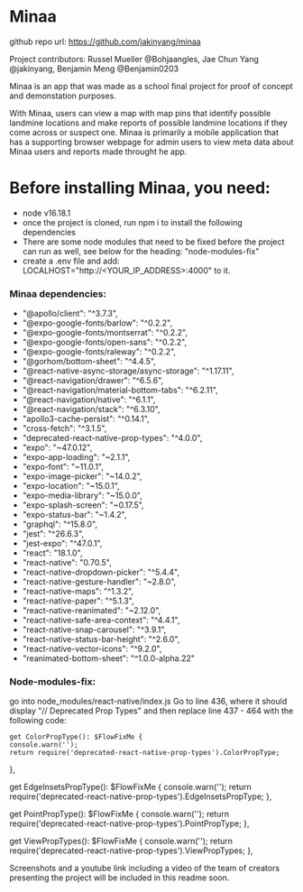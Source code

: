 # Minaa

github repo url: https://github.com/jakinyang/minaa

Project contributors: Russel Mueller @Bohjaangles, Jae Chun Yang @jakinyang, Benjamin Meng @Benjamin0203

Minaa is an app that was made as a school final project for proof of concept and demonstation purposes.

With Minaa, users can view a map with map pins that identify possible landmine locations and make reports of possible landmine locations if they come across or suspect one. Minaa is primarily a mobile application that has a supporting browser webpage for admin users to view meta data about Minaa users and reports made throught he app. 

# Before installing Minaa, you need:
 - node v16.18.1
 - once the project is cloned, run npm i to install the following dependencies
 - There are some node modules that need to be fixed before the project can run as well, see below for the heading: "node-modules-fix"
 - create a .env file and add: 
 LOCALHOST="http://<YOUR_IP_ADDRESS>:4000" to it.

### Minaa dependencies:
 - "@apollo/client": "^3.7.3",
 - "@expo-google-fonts/barlow": "^0.2.2",
 - "@expo-google-fonts/montserrat": "^0.2.2",
 - "@expo-google-fonts/open-sans": "^0.2.2",
 - "@expo-google-fonts/raleway": "^0.2.2",
 - "@gorhom/bottom-sheet": "^4.4.5",
 - "@react-native-async-storage/async-storage": "^1.17.11",
 - "@react-navigation/drawer": "^6.5.6",
 - "@react-navigation/material-bottom-tabs": "^6.2.11",
 - "@react-navigation/native": "^6.1.1",
 - "@react-navigation/stack": "^6.3.10",
 - "apollo3-cache-persist": "^0.14.1",
 - "cross-fetch": "^3.1.5",
 - "deprecated-react-native-prop-types": "^4.0.0",
 - "expo": "~47.0.12",
 - "expo-app-loading": "~2.1.1",
 - "expo-font": "~11.0.1",
 - "expo-image-picker": "~14.0.2",
 - "expo-location": "~15.0.1",
 - "expo-media-library": "~15.0.0",
 - "expo-splash-screen": "~0.17.5",
 - "expo-status-bar": "~1.4.2",
 - "graphql": "^15.8.0",
 - "jest": "^26.6.3",
 - "jest-expo": "^47.0.1",
 - "react": "18.1.0",
 - "react-native": "0.70.5",
 - "react-native-dropdown-picker": "^5.4.4",
 - "react-native-gesture-handler": "~2.8.0",
 - "react-native-maps": "^1.3.2",
 - "react-native-paper": "^5.1.3",
 - "react-native-reanimated": "~2.12.0",
 - "react-native-safe-area-context": "^4.4.1",
 - "react-native-snap-carousel": "^3.9.1",
 - "react-native-status-bar-height": "^2.6.0",
 - "react-native-vector-icons": "^9.2.0",
 - "reanimated-bottom-sheet": "^1.0.0-alpha.22"  

### Node-modules-fix:
  go into node_modules/react-native/index.js
    Go to line 436, where it should display "// Deprecated Prop Types"
    and then replace line 437 - 464 with the following code:
     
    
    get ColorPropType(): $FlowFixMe {
    console.warn('');
    return require('deprecated-react-native-prop-types').ColorPropType;
  },

  get EdgeInsetsPropType(): $FlowFixMe {
    console.warn('');
    return require('deprecated-react-native-prop-types').EdgeInsetsPropType;
  },

  get PointPropType(): $FlowFixMe {
    console.warn('');
    return require('deprecated-react-native-prop-types').PointPropType;
  },

  get ViewPropTypes(): $FlowFixMe {
    console.warn('');
    return require('deprecated-react-native-prop-types').ViewPropTypes;
  },

Screenshots and a youtube link including a video of the team of creators presenting the project will be included in this readme soon.